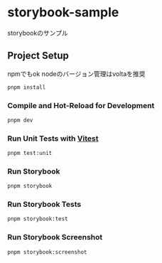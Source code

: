 # storybook-sample

storybookのサンプル

## Project Setup
npmでもok
nodeのバージョン管理はvoltaを推奨

```sh
pnpm install
```

### Compile and Hot-Reload for Development

```sh
pnpm dev
```

### Run Unit Tests with [Vitest](https://vitest.dev/)

```sh
pnpm test:unit
```

### Run Storybook

```sh
pnpm storybook
```

### Run Storybook Tests

```sh
pnpm storybook:test
```

### Run Storybook Screenshot

```sh
pnpm storybook:screenshot
```

